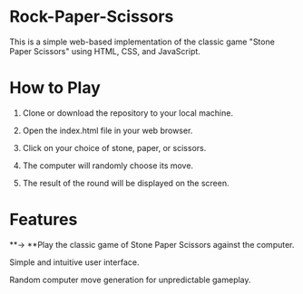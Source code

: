 # Rock-Paper-Scissors
This is a simple web-based implementation of the classic game "Stone Paper Scissors" using HTML, CSS, and JavaScript.
# How to Play
1. Clone or download the repository to your local machine.

2. Open the index.html file in your web browser.

3. Click on your choice of stone, paper, or scissors.

4. The computer will randomly choose its move.

5. The result of the round will be displayed on the screen.
# Features
**-> **Play the classic game of Stone Paper Scissors against the computer.

Simple and intuitive user interface.

Random computer move generation for unpredictable gameplay.
